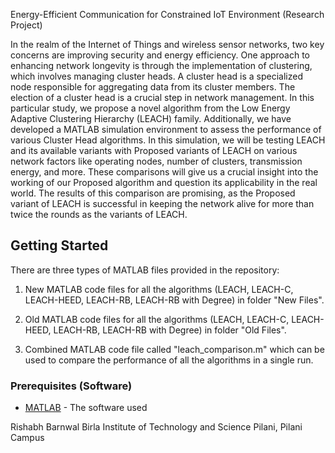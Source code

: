 Energy-Efficient Communication for Constrained IoT Environment
(Research Project)

In the realm of the Internet of Things and wireless sensor networks, two key concerns are improving security and energy efficiency. One approach to enhancing network longevity is through the implementation of clustering, which involves managing cluster heads. A cluster head is a specialized node responsible for aggregating data from its cluster members. The election of a cluster head is a crucial step in network management. In this particular study, we propose a novel algorithm from the Low Energy Adaptive Clustering Hierarchy (LEACH) family. Additionally, we have developed a MATLAB simulation environment to assess the performance of various Cluster Head algorithms. In this simulation, we will be testing LEACH and its available variants with Proposed variants of LEACH on various network factors like operating nodes, number of clusters, transmission energy, and more. These comparisons will give us a crucial insight into the working of our Proposed algorithm and question its applicability in the real world. The results of this comparison are promising, as the Proposed variant of LEACH is successful in keeping the network alive for more than twice the rounds as the variants of LEACH.

## Getting Started

There are three types of MATLAB files provided in the repository:

1. New MATLAB code files for all the algorithms (LEACH, LEACH-C, LEACH-HEED, LEACH-RB, LEACH-RB with Degree) in folder "New Files".

2. Old MATLAB code files for all the algorithms (LEACH, LEACH-C, LEACH-HEED, LEACH-RB, LEACH-RB with Degree) in folder "Old Files".

3. Combined MATLAB code file called "leach_comparison.m" which can be used to compare the performance of all the algorithms in a single run.

### Prerequisites (Software)

* [MATLAB](https://www.mathworks.com/products/matlab.html) - The software used


Rishabh Barnwal
Birla Institute of Technology and Science Pilani, Pilani Campus



